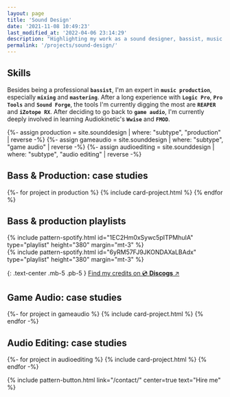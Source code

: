 ```yaml
---
layout: page
title: 'Sound Design'
date: '2021-11-08 10:49:23'
last_modified_at: '2022-04-06 23:14:29'
description: "Highlighting my work as a sound designer, bassist, music producer, game audio specialist and audio editor."
permalink: '/projects/sound-design/'
---
```

## Skills

Besides being a professional **`bassist`**, I'm an expert in **`music production`**, especially **`mixing`** and **`mastering`**. After a long experience with **`Logic Pro`**, **`Pro Tools`** and **`Sound Forge`**, the tools I'm currently digging the most are **`REAPER`** and **`iZotope RX`**. After deciding to go back to **`game audio`**, I'm currently deeply involved in learning Audiokinetic's **`Wwise`** and **`FMOD`**.

<section class="m2m-entry my-5 pb-1">
{%- assign production = site.sounddesign | where: "subtype", "production" | reverse -%}
{%- assign gameaudio = site.sounddesign | where: "subtype", "game audio" | reverse -%}
{%- assign audioediting = site.sounddesign | where: "subtype", "audio editing" | reverse -%}
  <div class="h-feed">
  <h2 class="p-name h1 fs-1 text-center text-uppercase m2m-text-rotate mt-5">Bass & Production: case studies</h2>
    <div class="card-group mt-5">
      <div class="row row-cols-1 row-cols-sm-2 g-4">
        {%- for project in production %}
        {% include card-project.html %}
        {% endfor %}
      </div>
    </div>
  </div>
  <h2 class="h1 fs-2 text-center m2m-text-rotate mt-5">Bass & production playlists</h2>
  <div class="row row-cols-1 row-cols-sm-2 g-4">
    <div class="col">
      {% include pattern-spotify.html id="1EC2Hm0xSywc5pITPMhuIA" type="playlist" height="380" margin="mt-3" %}
    </div>
    <div class="col">
      {% include pattern-spotify.html id="6yRM57FJ9JKONDAXaLBAdx" type="playlist" height="380" margin="mt-3" %}
    </div>
  </div>
</section>

{: .text-center .mb-5 .pb-5 }
[Find my credits on 💿 **Discogs** ↗︎](https://www.discogs.com/artist/1206278-Simone-Silvestroni)

<section class="m2m-entry my-5 pb-3">
  <div class="h-feed">
  <h2 class="p-name h1 fs-1 text-center text-uppercase m2m-text-rotate my-5">Game Audio: case studies</h2>  
    <div class="card-group mt-5 pb-3">
      <div class="row row-cols-1 row-cols-sm-2 g-4">
      {%- for project in gameaudio %}
      {% include card-project.html %}
      {% endfor -%}
      </div>
    </div>    
  </div>
</section>
<section class="m2m-entry my-5 pb-3">
  <div class="h-feed">
  <h2 class="p-name h1 fs-1 text-center text-uppercase m2m-text-rotate my-5">Audio Editing: case studies</h2>
    <div class="card-group pb-3">
      <div class="row row-cols-1 row-cols-sm-2 g-4">
      {%- for project in audioediting %}
      {% include card-project.html %}
      {% endfor -%}
      </div>
    </div>  
  </div>
</section>

{% include pattern-button.html link="/contact/" center=true text="Hire me" %}